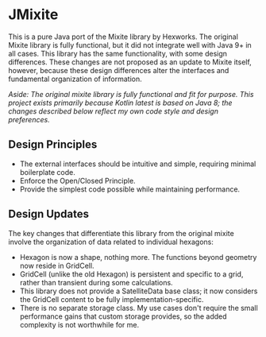 # JMixite
This is a pure Java port of the Mixite library by Hexworks. The original Mixite library is fully functional, but it did not integrate well with Java 9+ in all cases. This library has the same functionality, with some design differences. These changes are not proposed as an update to Mixite itself, however, because these design differences alter the interfaces and fundamental organization of information.

_Aside: The original mixite library is fully functional and fit for purpose. This project exists primarily because Kotlin latest is based on Java 8; the changes described below reflect my own code style and design preferences._

## Design Principles
- The external interfaces should be intuitive and simple, requiring minimal boilerplate code.
- Enforce the Open/Closed Principle.
- Provide the simplest code possible while maintaining performance.

## Design Updates
The key changes that differentiate this library from the original mixite involve the organization of data related to individual hexagons:
- Hexagon is now a shape, nothing more. The functions beyond geometry now reside in GridCell.
- GridCell (unlike the old Hexagon) is persistent and specific to a grid, rather than transient during some calculations.
- This library does not provide a SatelliteData base class; it now considers the GridCell content to be fully implementation-specific.
- There is no separate storage class. My use cases don't require the small performance gains that custom storage provides, so the added complexity is not worthwhile for me.
